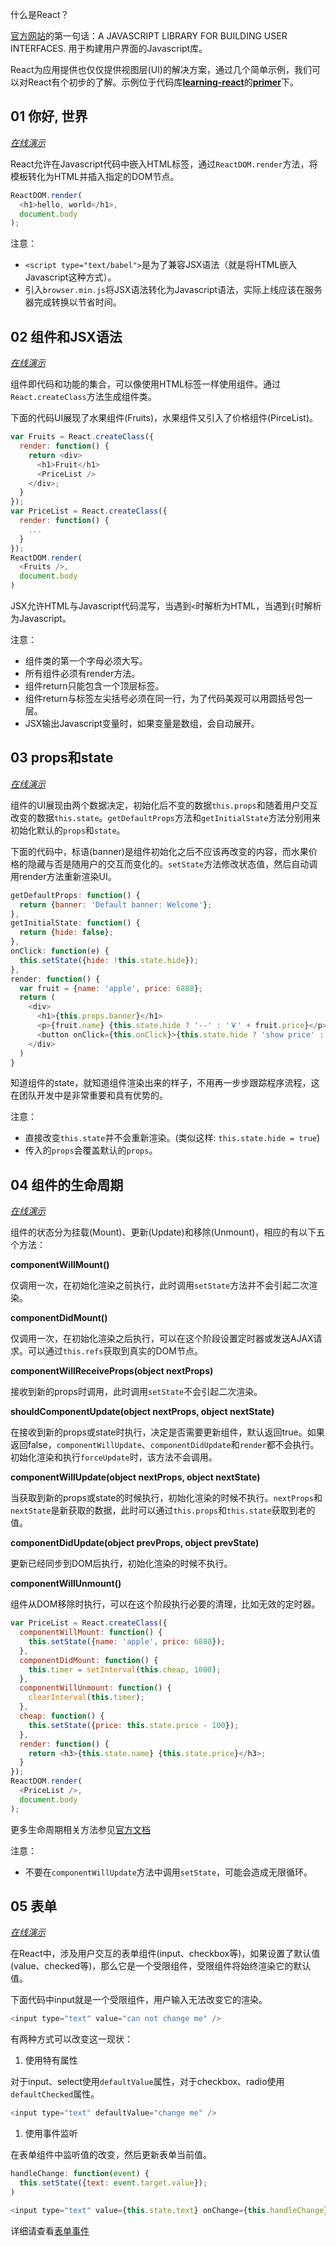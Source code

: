 什么是React？

[官方网站](https://facebook.github.io/react/)的第一句话：A JAVASCRIPT LIBRARY FOR BUILDING USER INTERFACES. 用于构建用户界面的Javascript库。

React为应用提供也仅仅提供视图层(UI)的解决方案，通过几个简单示例，我们可以对React有个初步的了解。示例位于代码库[__learning-react__](https://github.com/raojs/learning-react)的[__primer__](https://github.com/raojs/learning-react/tree/master/primer)下。

## 01 你好, 世界

[_在线演示_](http://raojs.github.io/learning-react/primer/01-hello-world.html)

React允许在Javascript代码中嵌入HTML标签，通过`ReactDOM.render`方法，将模板转化为HTML并插入指定的DOM节点。

```js
ReactDOM.render(
  <h1>hello, world</h1>,
  document.body
);
```

注意：
- `<script type="text/babel">`是为了兼容JSX语法（就是将HTML嵌入Javascript这种方式）。
- 引入`browser.min.js`将JSX语法转化为Javascript语法，实际上线应该在服务器完成转换以节省时间。

## 02 组件和JSX语法

[_在线演示_](http://raojs.github.io/learning-react/primer/02-component&JSX.html)

组件即代码和功能的集合，可以像使用HTML标签一样使用组件。通过`React.createClass`方法生成组件类。

下面的代码UI展现了水果组件(Fruits)，水果组件又引入了价格组件(PirceList)。

```js
var Fruits = React.createClass({
  render: function() {
    return <div>
      <h1>Fruit</h1>
      <PriceList />
    </div>;
  }
});
var PriceList = React.createClass({
  render: function() {
    ...
  }
});
ReactDOM.render(
  <Fruits />,
  document.body
)
```

JSX允许HTML与Javascript代码混写，当遇到`<`时解析为HTML，当遇到`{`时解析为Javascript。

注意：
- 组件类的第一个字母必须大写。
- 所有组件必须有render方法。
- 组件return只能包含一个顶层标签。
- 组件return与标签左尖括号必须在同一行，为了代码美观可以用圆括号包一层。
- JSX输出Javascript变量时，如果变量是数组，会自动展开。

## 03 props和state

[_在线演示_](http://raojs.github.io/learning-react/primer/03-props&state.html)

组件的UI展现由两个数据决定，初始化后不变的数据`this.props`和随着用户交互改变的数据`this.state`。`getDefaultProps`方法和`getInitialState`方法分别用来初始化默认的`props`和`state`。

下面的代码中，标语(banner)是组件初始化之后不应该再改变的内容，而水果价格的隐藏与否是随用户的交互而变化的。`setState`方法修改状态值，然后自动调用render方法重新渲染UI。

```js
getDefaultProps: function() {
  return {banner: 'Default banner: Welcome'};
},
getInitialState: function() {
  return {hide: false};
},
onClick: function(e) {
  this.setState({hide: !this.state.hide});
},
render: function() {
  var fruit = {name: 'apple', price: 6888};
  return (
    <div>
      <h1>{this.props.banner}</h1>
      <p>{fruit.name} {this.state.hide ? '--' : '￥' + fruit.price}</p>
      <button onClick={this.onClick}>{this.state.hide ? 'show price' : 'hide price'}</button>
    </div>
  )
}
```

知道组件的state，就知道组件渲染出来的样子，不用再一步步跟踪程序流程，这在团队开发中是非常重要和具有优势的。

注意：
- 直接改变`this.state`并不会重新渲染。(类似这样: `this.state.hide = true`)
- 传入的`props`会覆盖默认的`props`。

## 04 组件的生命周期

[_在线演示_](http://raojs.github.io/learning-react/primer/04-lifecycle.html)

组件的状态分为挂载(Mount)、更新(Update)和移除(Unmount)，相应的有以下五个方法：

__componentWillMount()__

仅调用一次，在初始化渲染之前执行，此时调用`setState`方法并不会引起二次渲染。

__componentDidMount()__

仅调用一次，在初始化渲染之后执行，可以在这个阶段设置定时器或发送AJAX请求。可以通过`this.refs`获取到真实的DOM节点。

__componentWillReceiveProps(object nextProps)__

接收到新的props时调用，此时调用`setState`不会引起二次渲染。

__shouldComponentUpdate(object nextProps, object nextState)__

在接收到新的props或state时执行，决定是否需要更新组件，默认返回true。如果返回false，`componentWillUpdate`、`componentDidUpdate`和`render`都不会执行。初始化渲染和执行`forceUpdate`时，该方法不会调用。

__componentWillUpdate(object nextProps, object nextState)__

当获取到新的props或state的时候执行，初始化渲染的时候不执行。`nextProps`和`nextState`是新获取的数据，此时可以通过`this.props`和`this.state`获取到老的值。

__componentDidUpdate(object prevProps, object prevState)__

更新已经同步到DOM后执行，初始化渲染的时候不执行。

__componentWillUnmount()__

组件从DOM移除时执行，可以在这个阶段执行必要的清理，比如无效的定时器。

```js
var PriceList = React.createClass({
  componentWillMount: function() {
    this.setState({name: 'apple', price: 6888});
  },
  componentDidMount: function() {
    this.timer = setInterval(this.cheap, 1000);
  },
  componentWillUnmount: function() {
    clearInterval(this.timer);
  },
  cheap: function() {
    this.setState({price: this.state.price - 100});
  },
  render: function() {
    return <h3>{this.state.name} {this.state.price}</h3>;
  }
});
ReactDOM.render(
  <PriceList />,
  document.body
);
```

更多生命周期相关方法参见[官方文档](http://facebook.github.io/react/docs/component-specs.html#lifecycle-methods)

注意：
- 不要在`componentWillUpdate`方法中调用`setState`，可能会造成无限循环。

## 05 表单

[_在线演示_](http://raojs.github.io/learning-react/primer/05-forms.html)

在React中，涉及用户交互的表单组件(input、checkbox等)，如果设置了默认值(value、checked等)，那么它是一个受限组件，受限组件将始终渲染它的默认值。

下面代码中input就是一个受限组件，用户输入无法改变它的渲染。

```js
<input type="text" value="can not change me" />
```

有两种方式可以改变这一现状：

1. 使用特有属性

  对于input、select使用`defaultValue`属性，对于checkbox、radio使用`defaultChecked`属性。

  ```js
  <input type="text" defaultValue="change me" />
  ```

1. 使用事件监听

  在表单组件中监听值的改变，然后更新表单当前值。

  ```js
  handleChange: function(event) {
    this.setState({text: event.target.value});
  )

  <input type="text" value={this.state.text} onChange={this.handleChange} />
  ```

详细请查看[表单事件](http://facebook.github.io/react/docs/events.html#form-events)
